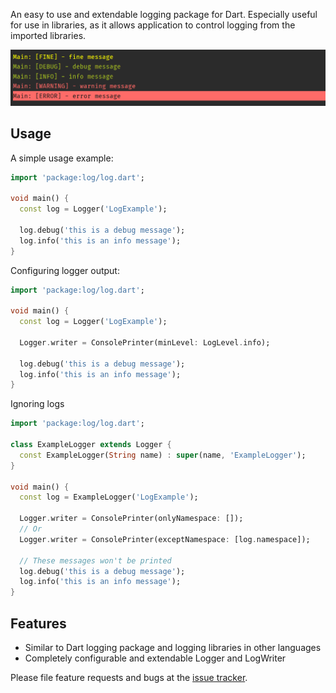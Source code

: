 An easy to use and extendable logging package for Dart. Especially useful for use in libraries, as it allows application to control logging from the imported libraries.

![Console Printer Output](https://raw.githubusercontent.com/MohiuddinM/log/master/console.png)

## Usage

A simple usage example:

```dart
import 'package:log/log.dart';

void main() {
  const log = Logger('LogExample');

  log.debug('this is a debug message');
  log.info('this is an info message');
}
```

Configuring logger output:
```dart
import 'package:log/log.dart';

void main() {
  const log = Logger('LogExample');

  Logger.writer = ConsolePrinter(minLevel: LogLevel.info);

  log.debug('this is a debug message');
  log.info('this is an info message');
}
```

Ignoring logs 
```dart
import 'package:log/log.dart';

class ExampleLogger extends Logger {
  const ExampleLogger(String name) : super(name, 'ExampleLogger');
}

void main() {
  const log = ExampleLogger('LogExample');

  Logger.writer = ConsolePrinter(onlyNamespace: []);
  // Or
  Logger.writer = ConsolePrinter(exceptNamespace: [log.namespace]);

  // These messages won't be printed
  log.debug('this is a debug message');
  log.info('this is an info message');
}
```

## Features
* Similar to Dart logging package and logging libraries in other languages
* Completely configurable and extendable Logger and LogWriter

Please file feature requests and bugs at the [issue tracker][tracker].

[tracker]: https://github.com/MohiuddinM/log
